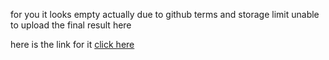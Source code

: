 
for you it looks empty actually due to github terms and storage limit unable to upload the final result here 

here is the link for it [click here](https://drive.google.com/file/d/1ZrEksJ87AzWtnCYuIVE8WAEb3p6m1VFQ/view?usp=sharing)